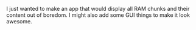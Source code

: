 I just wanted to make an app that would display all RAM chunks and their content out of boredom. 
I might also add some GUI things to make it look awesome.
